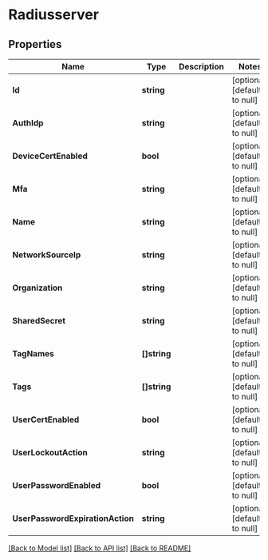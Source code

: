 # Radiusserver

## Properties
Name | Type | Description | Notes
------------ | ------------- | ------------- | -------------
**Id** | **string** |  | [optional] [default to null]
**AuthIdp** | **string** |  | [optional] [default to null]
**DeviceCertEnabled** | **bool** |  | [optional] [default to null]
**Mfa** | **string** |  | [optional] [default to null]
**Name** | **string** |  | [optional] [default to null]
**NetworkSourceIp** | **string** |  | [optional] [default to null]
**Organization** | **string** |  | [optional] [default to null]
**SharedSecret** | **string** |  | [optional] [default to null]
**TagNames** | **[]string** |  | [optional] [default to null]
**Tags** | **[]string** |  | [optional] [default to null]
**UserCertEnabled** | **bool** |  | [optional] [default to null]
**UserLockoutAction** | **string** |  | [optional] [default to null]
**UserPasswordEnabled** | **bool** |  | [optional] [default to null]
**UserPasswordExpirationAction** | **string** |  | [optional] [default to null]

[[Back to Model list]](../README.md#documentation-for-models) [[Back to API list]](../README.md#documentation-for-api-endpoints) [[Back to README]](../README.md)

